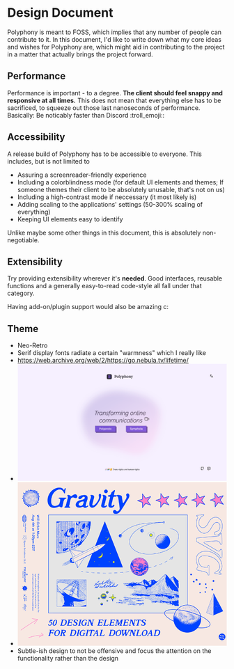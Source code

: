 # Design Document

Polyphony is meant to FOSS, which implies that any number of people can contribute to it. In this document, I'd like to write down what my core ideas and wishes for Polyphony are, which might aid in contributing to the project in a matter that actually brings the project forward.

## Performance

Performance is important - to a degree. **The client should feel snappy and responsive at all times.** This does not mean that everything else has to be sacrificed, to squeeze out those last nanoseconds of performance. Basically: Be noticably faster than Discord :troll_emoji::

## Accessibility

A release build of Polyphony has to be accessible to everyone. This includes, but is not limited to

- Assuring a screenreader-friendly experience
- Including a colorblindness mode (for default UI elements and themes; If someone themes their client to be absolutely unusable, that's not on us)
- Including a high-contrast mode if neccessary (it most likely is)
- Adding scaling to the applications' settings (50-300% scaling of everything)
- Keeping UI elements easy to identify

 Unlike maybe some other things in this document, this is absolutely non-negotiable.

## Extensibility

Try providing extensibility wherever it's **needed**. Good interfaces, reusable functions and a generally easy-to-read code-style all fall under that category.

Having add-on/plugin support would also be amazing c:

## Theme

- Neo-Retro
- Serif display fonts radiate a certain "warmness" which I really like
- <https://web.archive.org/web/2/https://go.nebula.tv/lifetime/>
- ![white polyphony website with a purple gradient blob in the middle. Heading: "polyphony", in a serif font. Hero with text: "transforming online communications (emoji of a pufferfish)". two buttons: "polyproto" and "symphoia", both of which are purple rectangles](image.png)
- ![mid 90s themed digital artpiece "gravity", depicting space-themed objects like a rocket, a satellite dish, 2 planets, planetary orbits](image-1.png)
- Subtle-ish design to not be offensive and focus the attention on the functionality rather than the design
